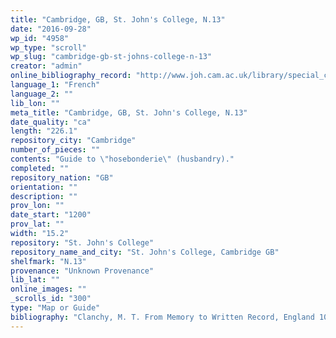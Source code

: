 ```yaml
---
title: "Cambridge, GB, St. John's College, N.13"
date: "2016-09-28"
wp_id: "4958"
wp_type: "scroll"
wp_slug: "cambridge-gb-st-johns-college-n-13"
creator: "admin"
online_bibliography_record: "http://www.joh.cam.ac.uk/library/special_collections/manuscripts/medieval_manuscripts/medman/N_13.htm"
language_1: "French"
language_2: ""
lib_lon: ""
meta_title: "Cambridge, GB, St. John's College, N.13"
date_quality: "ca"
length: "226.1"
repository_city: "Cambridge"
number_of_pieces: ""
contents: "Guide to \"hosebonderie\" (husbandry)."
completed: ""
repository_nation: "GB"
orientation: ""
description: ""
prov_lon: ""
date_start: "1200"
prov_lat: ""
width: "15.2"
repository: "St. John's College"
repository_name_and_city: "St. John's College, Cambridge GB"
shelfmark: "N.13"
provenance: "Unknown Provenance"
lib_lat: ""
online_images: ""
_scrolls_id: "300"
type: "Map or Guide"
bibliography: "Clanchy, M. T. From Memory to Written Record, England 1066-1307. 2nd ed. Oxford: Blackwell, 1993, 113.<br/> Oschinsky, D., ed. Walter of Henley and Other Treatises on Estate Management and Accounting. Oxford, 1971, 59."
---
```



